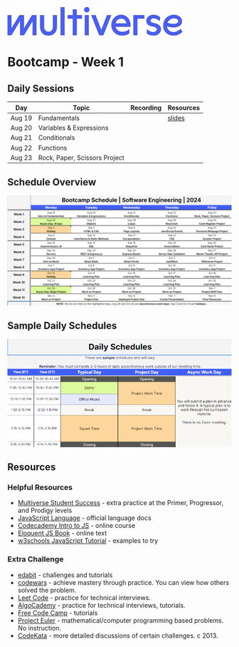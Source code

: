 ![Image](/img/Multiverse_Logo_rgb_ultra_25.jpg "Multiverse banner")

# Bootcamp - Week 1

## Daily Sessions
|Day|Topic|Recording|Resources|
|-----| ------------- |---------------------|--------|
|Aug 19|Fundamentals||[slides](https://docs.google.com/presentation/d/1Rve9QZJLpRS2d3BAFwE6kGnhb2e_VdhaygBAxkpfGRQ)
|Aug 20|Variables & Expressions|
|Aug 21|Conditionals|
|Aug 22|Functions|
|Aug 23|Rock, Paper, Scissors Project|

## Schedule Overview
![Image](/img/bootcamp-schedule-verizon-2024.png "Bootcamp Schedule Overview")

## Sample Daily Schedules
![Image](/img/daily-schedule-verizon-2024.png "Sample Daily Schedules")

## Resources

### Helpful Resources
* [Multiverse Student Success](https://github.com/MultiverseLearningProducts/SWE-APPRENTICE-SUCCESS) - extra practice at the Primer, Progressor, and Prodigy levels
* [JavaScript Language](https://developer.mozilla.org/en-US/docs/Web/JavaScript/Reference) - official language docs
* [Codecademy Intro to JS](https://www.codecademy.com/learn/introduction-to-javascript) - online course
* [Eloquent JS Book](https://eloquentjavascript.net/) - online text
* [w3schools JavaScript Tutorial](https://www.w3schools.com/js/) - examples to try

### Extra Challenge
* [edabit](https://edabit.com) - challenges and tutorials
* [codewars](https://www.codewars.com/) - achieve mastery through practice. You can view how others solved the problem.
* [Leet Code](https://leetcode.com/) - practice for technical interviews.
* [AlgoCademy](https://algocademy.com/) - practice for technical interviews, tutorials.
* [Free Code Camp](https://www.freecodecamp.org/) - tutorials
* [Project Euler](https://projecteuler.net/) - mathematical/computer programming based problems. No instruction.
* [CodeKata](http://codekata.com/) - more detailed discussions of certain challenges. c 2013.
